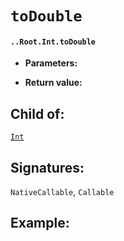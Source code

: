 # `toDouble`

#### `..Root.Int.toDouble`

* **Parameters:**

* **Return value:**

## Child of:

[`Int`](docs..Root.Int.md)

## Signatures:

`NativeCallable`, `Callable`



## Example:

